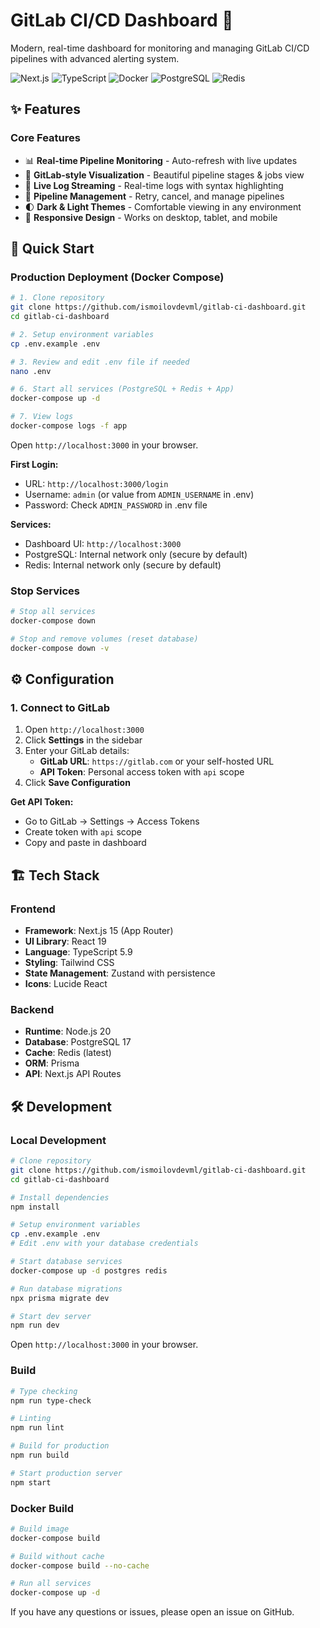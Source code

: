 # GitLab CI/CD Dashboard 🚀

Modern, real-time dashboard for monitoring and managing GitLab CI/CD pipelines with advanced alerting system.

![Next.js](https://img.shields.io/badge/Next.js-15-black) ![TypeScript](https://img.shields.io/badge/TypeScript-5.9-blue) ![Docker](https://img.shields.io/badge/docker-ready-brightgreen) ![PostgreSQL](https://img.shields.io/badge/PostgreSQL-17-blue) ![Redis](https://img.shields.io/badge/Redis-latest-red)

## ✨ Features

### Core Features
- 📊 **Real-time Pipeline Monitoring** - Auto-refresh with live updates
- 🎨 **GitLab-style Visualization** - Beautiful pipeline stages & jobs view
- 📝 **Live Log Streaming** - Real-time logs with syntax highlighting
- 🔄 **Pipeline Management** - Retry, cancel, and manage pipelines
- 🌓 **Dark & Light Themes** - Comfortable viewing in any environment
- 📱 **Responsive Design** - Works on desktop, tablet, and mobile

## 🚀 Quick Start

### Production Deployment (Docker Compose)

```bash
# 1. Clone repository
git clone https://github.com/ismoilovdevml/gitlab-ci-dashboard.git
cd gitlab-ci-dashboard

# 2. Setup environment variables
cp .env.example .env

# 3. Review and edit .env file if needed
nano .env

# 6. Start all services (PostgreSQL + Redis + App)
docker-compose up -d

# 7. View logs
docker-compose logs -f app
```

Open `http://localhost:3000` in your browser.

**First Login:**
- URL: `http://localhost:3000/login`
- Username: `admin` (or value from `ADMIN_USERNAME` in .env)
- Password: Check `ADMIN_PASSWORD` in .env file

**Services:**
- Dashboard UI: `http://localhost:3000`
- PostgreSQL: Internal network only (secure by default)
- Redis: Internal network only (secure by default)

### Stop Services

```bash
# Stop all services
docker-compose down

# Stop and remove volumes (reset database)
docker-compose down -v
```

## ⚙️ Configuration

### 1. Connect to GitLab

1. Open `http://localhost:3000`
2. Click **Settings** in the sidebar
3. Enter your GitLab details:
   - **GitLab URL**: `https://gitlab.com` or your self-hosted URL
   - **API Token**: Personal access token with `api` scope
4. Click **Save Configuration**

**Get API Token:**
- Go to GitLab → Settings → Access Tokens
- Create token with `api` scope
- Copy and paste in dashboard



## 🏗️ Tech Stack

### Frontend
- **Framework**: Next.js 15 (App Router)
- **UI Library**: React 19
- **Language**: TypeScript 5.9
- **Styling**: Tailwind CSS
- **State Management**: Zustand with persistence
- **Icons**: Lucide React

### Backend
- **Runtime**: Node.js 20
- **Database**: PostgreSQL 17
- **Cache**: Redis (latest)
- **ORM**: Prisma
- **API**: Next.js API Routes

## 🛠️ Development

### Local Development

```bash
# Clone repository
git clone https://github.com/ismoilovdevml/gitlab-ci-dashboard.git
cd gitlab-ci-dashboard

# Install dependencies
npm install

# Setup environment variables
cp .env.example .env
# Edit .env with your database credentials

# Start database services
docker-compose up -d postgres redis

# Run database migrations
npx prisma migrate dev

# Start dev server
npm run dev
```

Open `http://localhost:3000` in your browser.

### Build

```bash
# Type checking
npm run type-check

# Linting
npm run lint

# Build for production
npm run build

# Start production server
npm start
```

### Docker Build

```bash
# Build image
docker-compose build

# Build without cache
docker-compose build --no-cache

# Run all services
docker-compose up -d
```


If you have any questions or issues, please open an issue on GitHub.